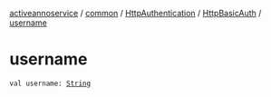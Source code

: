 [activeannoservice](../../../index.md) / [common](../../index.md) / [HttpAuthentication](../index.md) / [HttpBasicAuth](index.md) / [username](./username.md)

# username

`val username: `[`String`](https://kotlinlang.org/api/latest/jvm/stdlib/kotlin/-string/index.html)